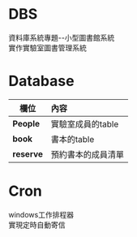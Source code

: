 # DBS
資料庫系統專題--小型圖書館系統 \
實作實驗室圖書管理系統 

# Database
|欄位|內容|
|---|:---|
|**People** | 實驗室成員的table |
|**book** |書本的table|
|**reserve** | 預約書本的成員清單 |

# Cron
windows工作排程器 \
實現定時自動寄信
